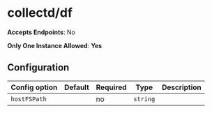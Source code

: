 <!--- GENERATED BY gomplate from scripts/docs/monitor-page.md.tmpl --->

# collectd/df


**Accepts Endpoints**: No

**Only One Instance Allowed**: **Yes**

## Configuration

| Config option | Default | Required | Type | Description |
| --- | --- | --- | --- | --- |
| `hostFSPath` |  | no | `string` |  |







